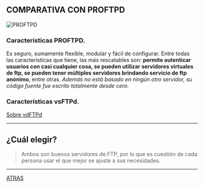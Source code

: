 ## COMPARATIVA CON PROFTPD

![PROFTPD](https://trickdroid.org/wp-content/uploads/2019/12/O-que-é-o-ProFTPD-Confira-Entendendo-o-ProFTPD-e.png)

### Características PROFTPD.

Es seguro, sumamente flexible, modular y fácil de configurar. Entre todas las características que tiene, las más rescatables son: **permite autenticar usuarios con casi cualquier cosa, se pueden utilizar servidores virtuales de ftp, se pueden tener múltiples servidores brindando servicio de ftp anónimo**, entre otras. *Además no está basado en ningún otro servidor, su código fuente fue escrito totalmente desde cero.*

### Características vsFTPd.

[Sobre vdFTPd](https://github.com/estebancr1993/vsftpd/blob/main/introducion.md)

---

## ¿Cuál elegir?

> Ambos son buenos servidores de FTP, por lo que es cuestión de cada persona usar el que mejor se ajuste a sus necesidades.

---
[ATRAS](https://github.com/estebancr1993/vsftpd)
